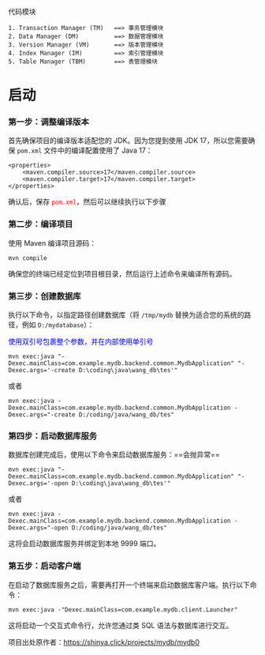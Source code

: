 代码模块

```
1. Transaction Manager (TM)   ==> 事务管理模块
2. Data Manager (DM)          ==> 数据管理模块
3. Version Manager (VM)       ==> 版本管理模块
4. Index Manager (IM)         ==> 索引管理模块
5. Table Manager (TBM)        ==> 表管理模块
```

# 启动



### **第一步：调整编译版本**

首先确保项目的编译版本适配您的 JDK。因为您提到使用 JDK 17，所以您需要确保 `pom.xml` 文件中的编译配置使用了 Java 17：

```shell
<properties>
    <maven.compiler.source>17</maven.compiler.source>
    <maven.compiler.target>17</maven.compiler.target>
</properties>
```

确认后，保存 <font color="red">`pom.xml`</font>，然后可以继续执行以下步骤



### **第二步：编译项目**

使用 Maven 编译项目源码：

```
mvn compile
```

确保您的终端已经定位到项目根目录，然后运行上述命令来编译所有源码。

### **第三步：创建数据库**

执行以下命令，以指定路径创建数据库（将 `/tmp/mydb` 替换为适合您的系统的路径，例如 `D:/mydatabase`）：

 <font color="blue">使用双引号包裹整个参数，并在内部使用单引号</font>

```shell
mvn exec:java "-Dexec.mainClass=com.example.mydb.backend.common.MydbApplication" "-Dexec.args='-create D:\coding\java\wang_db\tes'"

```

或者

```
mvn exec:java -Dexec.mainClass=com.example.mydb.backend.common.MydbApplication -Dexec.args="-create D:/coding/java/wang_db/tes"
```



### **第四步：启动数据库服务**

数据库创建完成后，使用以下命令来启动数据库服务：==会抛异常==

```shell
mvn exec:java "-Dexec.mainClass=com.example.mydb.backend.common.MydbApplication" "-Dexec.args='-open D:\coding\java\wang_db\tes'"
```

或者

```
mvn exec:java -Dexec.mainClass=com.example.mydb.backend.common.MydbApplication -Dexec.args="-open D:/coding/java/wang_db/tes"
```

这将会启动数据库服务并绑定到本地 9999 端口。

### **第五步：启动客户端**

在启动了数据库服务之后，需要再打开一个终端来启动数据库客户端。执行以下命令：

```shell
mvn exec:java -"Dexec.mainClass=com.example.mydb.client.Launcher"
```

这将启动一个交互式命令行，允许您通过类 SQL 语法与数据库进行交互。

项目出处原作者：https://shinya.click/projects/mydb/mydb0
